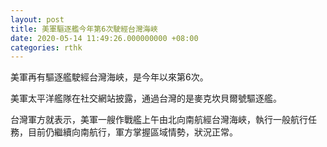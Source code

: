 ```yaml
---
layout: post
title: 美軍驅逐艦今年第6次駛經台灣海峽
date: 2020-05-14 11:49:26.000000000 +08:00
categories: rthk
---
```


美軍再有驅逐艦駛經台灣海峽，是今年以來第6次。

美軍太平洋艦隊在社交網站披露，通過台灣的是麥克坎貝爾號驅逐艦。

台灣軍方就表示，美軍一艘作戰艦上午由北向南航經台灣海峽，執行一般航行任務，目前仍繼續向南航行，軍方掌握區域情勢，狀況正常。
